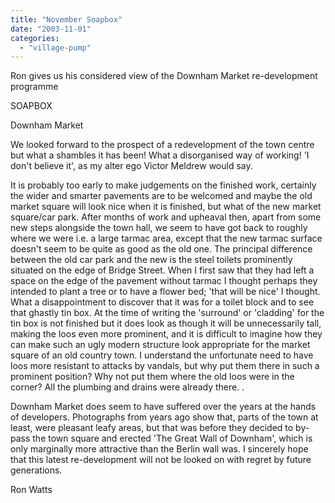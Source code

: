 ```yaml
---
title: "November Soapbox"
date: "2003-11-01"
categories: 
  - "village-pump"
---
```


Ron gives us his considered view of the Downham Market re-development programme

SOAPBOX

Downham Market

We looked forward to the prospect of a redevelopment of the town centre but what a shambles it has been! What a disorganised way of working! 'I don't believe it', as my alter ego Victor Meldrew would say.

It is probably too early to make judgements on the finished work, certainly the wider and smarter pavements are to be welcomed and maybe the old market square will look nice when it is finished, but what of the new market square/car park. After months of work and upheaval then, apart from some new steps alongside the town hall, we seem to have got back to roughly where we were i.e. a large tarmac area, except that the new tarmac surface doesn't seem to be quite as good as the old one. The principal difference between the old car park and the new is the steel toilets prominently situated on the edge of Bridge Street. When I first saw that they had left a space on the edge of the pavement without tarmac I thought perhaps they intended to plant a tree or to have a flower bed; 'that will be nice' I thought. What a disappointment to discover that it was for a toilet block and to see that ghastly tin box. At the time of writing the 'surround' or 'cladding' for the tin box is not finished but it does look as though it will be unnecessarily tall, making the loos even more prominent, and it is difficult to imagine how they can make such an ugly modern structure look appropriate for the market square of an old country town. I understand the unfortunate need to have loos more resistant to attacks by vandals, but why put them there in such a prominent position? Why not put them where the old loos were in the corner? All the plumbing and drains were already there. .

Downham Market does seem to have suffered over the years at the hands of developers. Photographs from years ago show that, parts of the town at least, were pleasant leafy areas, but that was before they decided to by-pass the town square and erected 'The Great Wall of Downham', which is only marginally more attractive than the Berlin wall was. I sincerely hope that this latest re-development will not be looked on with regret by future generations.

Ron Watts
